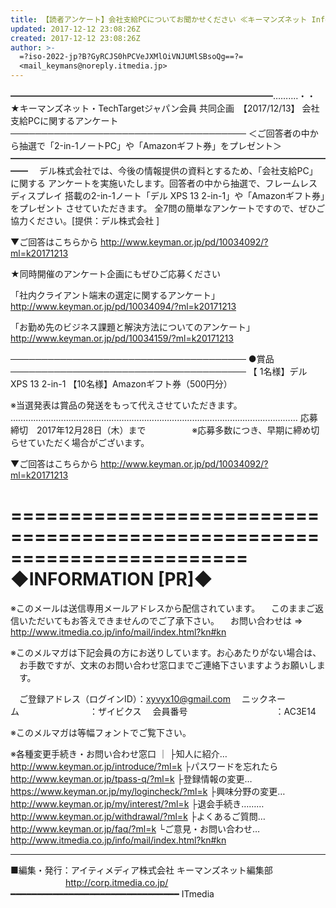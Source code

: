 ```yaml
---
title: 【読者アンケート】会社支給PCについてお聞かせください ≪キーマンズネット Info≫
updated: 2017-12-12 23:08:26Z
created: 2017-12-12 23:08:26Z
author: >-
  =?iso-2022-jp?B?GyRCJS0hPCVeJXMlOiVNJUMlSBsoQg==?=
  <mail_keymans@noreply.itmedia.jp>
---
```


━━━━━━━━━━━━━━━━━━━━━━━━━━━━━━……‥‥・・
★キーマンズネット・TechTargetジャパン会員 共同企画　【2017/12/13】
会社支給PCに関するアンケート
──────────────────────────────────────
＜ご回答者の中から抽選で「2-in-1ノートPC」や「Amazonギフト券」をプレゼント＞
━━━━━━━━━━━━━━━━━━━━━━━━━━━━━━━━━━━━━━
　デル株式会社では、今後の情報提供の資料とするため、「会社支給PC」に関する
アンケートを実施いたします。回答者の中から抽選で、フレームレスディスプレイ
搭載の2-in-1ノート「デル XPS 13 2-in-1」や「Amazonギフト券」をプレゼント
させていただきます。
全7問の簡単なアンケートですので、ぜひご協力ください。[提供：デル株式会社 ]

▼ご回答はこちらから
http://www.keyman.or.jp/pd/10034092/?ml=k20171213

★同時開催のアンケート企画にもぜひご応募ください

「社内クライアント端末の選定に関するアンケート」
http://www.keyman.or.jp/pd/10034094/?ml=k20171213

「お勤め先のビジネス課題と解決方法についてのアンケート」
http://www.keyman.or.jp/pd/10034159/?ml=k20171213

──────────────────────────────────────
●賞品
──────────────────────────────────────
【 1名様】デル XPS 13 2-in-1
【10名様】Amazonギフト券（500円分）

※当選発表は賞品の発送をもって代えさせていただきます。
……………………………………………………………………………………………………
応募締切　2017年12月28日（木）まで
　　　　　※応募多数につき、早期に締め切らせていただく場合がございます。

▼ご回答はこちらから
http://www.keyman.or.jp/pd/10034092/?ml=k20171213

========================================================================
◆INFORMATION [PR]◆
========================================================================
※このメールは送信専用メールアドレスから配信されています。
　このままご返信いただいてもお答えできませんのでご了承下さい。
　お問い合わせは ⇒ http://www.itmedia.co.jp/info/mail/index.html?kn#kn

※このメルマガは下記会員の方にお送りしています。お心あたりがない場合は、
　お手数ですが、文末のお問い合わせ窓口までご連絡下さいますようお願いしま
　す。

　ご登録アドレス（ログインID）：[xyvyx10@gmail.com](mailto:xyvyx10@gmail.com)
　ニックネーム　　　　　　　　：ザイビクス
　会員番号　　　　　　　　　　：AC3E14

※このメルマガは等幅フォントでご覧下さい。

※各種変更手続き・お問い合わせ窓口
｜
├知人に紹介… http://www.keyman.or.jp/introduce/?ml=k
├パスワードを忘れたら http://www.keyman.or.jp/tpass-q/?ml=k
├登録情報の変更… https://www.keyman.or.jp/my/logincheck/?ml=k
├興味分野の変更… http://www.keyman.or.jp/my/interest/?ml=k
├退会手続き……… http://www.keyman.or.jp/withdrawal/?ml=k
├よくあるご質問… http://www.keyman.or.jp/faq/?ml=k
└ご意見・お問い合わせ… http://www.itmedia.co.jp/info/mail/index.html?kn#kn

------------------------------------------------------------------------
■編集・発行：アイティメディア株式会社 キーマンズネット編集部
　　　　　　 http://corp.itmedia.co.jp/
━━━━━━━━━━━━━━━━━━━━━━━━━━━━━━━━ ITmedia